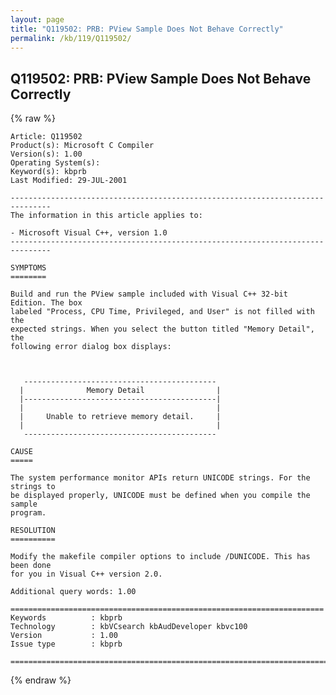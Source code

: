 ```yaml
---
layout: page
title: "Q119502: PRB: PView Sample Does Not Behave Correctly"
permalink: /kb/119/Q119502/
---
```


## Q119502: PRB: PView Sample Does Not Behave Correctly

{% raw %}

	Article: Q119502
	Product(s): Microsoft C Compiler
	Version(s): 1.00
	Operating System(s): 
	Keyword(s): kbprb
	Last Modified: 29-JUL-2001
	
	-------------------------------------------------------------------------------
	The information in this article applies to:
	
	- Microsoft Visual C++, version 1.0 
	-------------------------------------------------------------------------------
	
	SYMPTOMS
	========
	
	Build and run the PView sample included with Visual C++ 32-bit Edition. The box
	labeled "Process, CPU Time, Privileged, and User" is not filled with the
	expected strings. When you select the button titled "Memory Detail", the
	following error dialog box displays:
	
	  
	
	   -------------------------------------------
	  |              Memory Detail                |
	  |-------------------------------------------|
	  |                                           |
	  |     Unable to retrieve memory detail.     |
	  |                                           |
	   -------------------------------------------
	
	CAUSE
	=====
	
	The system performance monitor APIs return UNICODE strings. For the strings to
	be displayed properly, UNICODE must be defined when you compile the sample
	program.
	
	RESOLUTION
	==========
	
	Modify the makefile compiler options to include /DUNICODE. This has been done
	for you in Visual C++ version 2.0.
	
	Additional query words: 1.00
	
	======================================================================
	Keywords          : kbprb 
	Technology        : kbVCsearch kbAudDeveloper kbvc100
	Version           : 1.00
	Issue type        : kbprb
	
	=============================================================================
	

{% endraw %}
